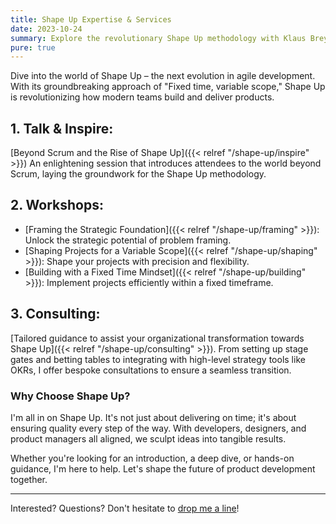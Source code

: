```yaml
---
title: Shape Up Expertise & Services
date: 2023-10-24
summary: Explore the revolutionary Shape Up methodology with Klaus Breyer. From enlightening talks to hands-on workshops and individualized consultations, discover how to transform your product development journey.
pure: true
---
```


Dive into the world of Shape Up – the next evolution in agile development. With its groundbreaking approach of "Fixed time, variable scope," Shape Up is revolutionizing how modern teams build and deliver products.

## 1. Talk & Inspire:

[Beyond Scrum and the Rise of Shape Up]({{< relref "/shape-up/inspire" >}})
An enlightening session that introduces attendees to the world beyond Scrum, laying the groundwork for the Shape Up methodology.

## 2. Workshops:

- [Framing the Strategic Foundation]({{< relref "/shape-up/framing" >}}): Unlock the strategic potential of problem framing.
- [Shaping Projects for a Variable Scope]({{< relref "/shape-up/shaping" >}}): Shape your projects with precision and flexibility.
- [Building with a Fixed Time Mindset]({{< relref "/shape-up/building" >}}): Implement projects efficiently within a fixed timeframe.

## 3. Consulting:

[Tailored guidance to assist your organizational transformation towards Shape Up]({{< relref "/shape-up/consulting" >}}). From setting up stage gates and betting tables to integrating with high-level strategy tools like OKRs, I offer bespoke consultations to ensure a seamless transition.

### Why Choose Shape Up?

I'm all in on Shape Up. It's not just about delivering on time; it's about ensuring quality every step of the way. With developers, designers, and product managers all aligned, we sculpt ideas into tangible results.

Whether you're looking for an introduction, a deep dive, or hands-on guidance, I'm here to help. Let's shape the future of product development together.

---

Interested? Questions? Don't hesitate to [drop me a line](mailto:kb@v01.io)!
